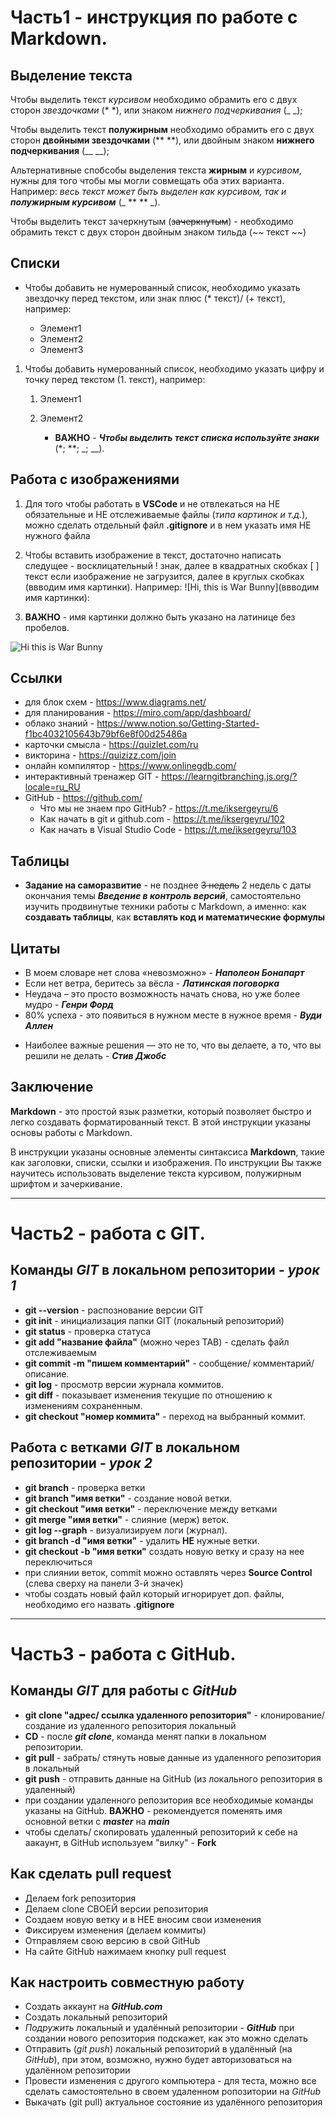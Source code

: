 # Часть1 - инструкция по работе с Markdown.

## Выделение текста

Чтобы выделить текст *курсивом* необходимо обрамить его с двух сторон *звездочками* (* *), или знаком _нижнего подчеркивания_ (_ _);

Чтобы выделить текст **полужирным** необходимо обрамить его с двух сторон **двойными звездочками** (** **), или двойным знаком __нижнего подчеркивания__ (__ __);

Альтернативные спобсобы выделения текста __жирным__ и *курсивом*, нужны для того чтобы мы могли совмещать оба этих варианта. Например: _весь текст может быть выделен как курсивом, так и **полужирным курсивом**_ (_ ** ** _).

Чтобы выделить текcт зачеркнутым (~~зачеркнутым~~) - необходимо обрамить текст с двух сторон двойным знаком тильда (~~ текст ~~)


## Списки

* Чтобы добавить не нумерованный список, необходимо указать звездочку перед текстом, или знак плюс (* текст)/ (+ текст), например:

    * Элемент1
    * Элемент2
    + Элемент3

1. Чтобы добавить нумерованный список, необходимо указать цифру и точку перед текстом (1. текст), например:

    1. Элемент1
    2. Элемент2

        + __ВАЖНО__ - **_Чтобы выделить текст списка используйте знаки_** (*; **; _; __).


## Работа с изображениями

1. Для того чтобы работать в __VSCode__ и не отвлекаться на НЕ обязательные и НЕ отслеживаемые файлы (*типа картинок и т.д.*), можно сделать отдельный файл __.gitignore__ и в нем указать имя НЕ нужного файла

2. Чтобы вставить изображение в текст, достаточно написать следущее - восклицательный ! знак, далее в квадратных скобках [ ] текст если изображение не загрузится, далее в круглых скобках (ввводим имя картинки). Например: ![Hi, this is War Bunny](ввводим имя картинки):

3. __ВАЖНО__ - имя картинки должно быть указано на латинице без пробелов.   

![Hi this is War Bunny](warbunny.jpg)


## Ссылки

+ для блок схем - https://www.diagrams.net/
+ для планирования - https://miro.com/app/dashboard/
+ облако знаний - https://www.notion.so/Getting-Started-f1bc4032105643b79bf6e8f00d25486a
+ карточки смысла - https://quizlet.com/ru
+ викторина - https://quizizz.com/join
+ онлайн компилятор - https://www.onlinegdb.com/
+ интерактивный тренажер GIT - https://learngitbranching.js.org/?locale=ru_RU
+ GitHub - https://github.com/
	+ Что мы не знаем про GitHub? - https://t.me/iksergeyru/6
	+ Как начать в git и github.com - https://t.me/iksergeyru/102
	+ Как начать в Visual Studio Code - https://t.me/iksergeyru/103


## Таблицы

+ __Задание на саморазвитие__ - не позднее ~~3 недель~~ 2 недель с даты окончания темы _**Введение в контроль версий**_, самостоятельно изучить продвинутые техники работы с Markdown, а именно: как __создавать таблицы__, как __вставлять код и математические формулы__


## Цитаты

+ В моем словаре нет слова «невозможно» - *__Наполеон Бонапарт__*
+ Если нет ветра, беритесь за вёсла - *__Латинская поговорка__*
+ Неудача – это просто возможность начать снова, но уже более мудро - *__Генри Форд__*
+ 80% успеха - это появиться в нужном месте в нужное время - *__Вуди Аллен__*
* Наиболее важные решения — это не то, что вы делаете, а то, что вы решили не делать - *__Стив Джобс__*


## Заключение

__Markdown__ - это простой язык разметки, который позволяет быстро и легко создавать форматированный текст. В этой инструкции указаны основы работы с Markdown.

В инструкции указаны основные элементы синтаксиса __Markdown__, такие как заголовки, списки, ссылки и изображения. По инструкции Вы также научитесь использовать выделение текста курсивом, полужирным шрифтом и зачеркивание.

___
# Часть2 - работа с GIT.

## Команды __*GIT*__ в локальном репозитории - *урок 1*

* __git --version__ - распознование версии GIT
* __git init__ - инициализация папки GIT (локальный репозиторий)
* __git status__ - проверка статуса
* __git add "название файла"__ (можно через TAB) - сделать файл отслеживаемым
* __git commit -m "пишем комментарий"__ - сообщение/ комментарий/ описание.
* __git log__ - просмотр версии журнала коммитов.
* __git diff__ - показывает изменения текущие по отношению к изменениям сохраненным.
* __git checkout "номер коммита"__ - переход на выбранный коммит.


## Работа с ветками __*GIT*__ в локальном репозитории - *урок 2*

* **git branch** - проверка ветки
* **git branch "имя ветки"** - создание новой ветки.
* **git checkout "имя ветки"** - переключение между ветками
* **git merge "имя ветки"** - слияние (мерж) веток.
* **git log --graph** - визуализируем логи (журнал).
* **git branch -d "имя ветки"** - удалить **НЕ** нужные ветки.
* **git checkout -b "имя ветки"** создать новую ветку и сразу на нее переключиться
* при слиянии веток, commit можно оставлять через **Source Control** (слева сверху на панели 3-й значек)
* чтобы создать новый файл который игнорирует доп. файлы, необходимо его назвать **.gitignore**

___
# Часть3 - работа с GitHub.

## Команды __*GIT*__ для работы с __*GitHub*__

+ __git clone "адрес/ ссылка удаленного репозитория"__ - клонирование/ создание из удаленного репозитория локальный
+ __CD__ - после *__git clone__*, команда менят папки в локальном репозитории.
+ __git pull__ - забрать/ стянуть новые данные из удаленного репозитория в локальный
+ __git push__ - отправить данные на GitHub (из локального репозитория в удаленный)
+ при создании удаленного репозитория все необходимые команды указаны на GitHub. __ВАЖНО__ - рекомендуется поменять имя основной ветки с *__master__* на *__main__*
+ чтобы сделать/ скопировать удаленный репозиторий к себе на аакаунт, в GitHub используем "вилку" - __Fork__    


## Как сделать __pull request__

+ Делаем fork репозитория
+ Делаем clone СВОЕЙ версии репозитория
+ Создаем новую ветку и в НЕЕ вносим свои изменения
+ Фиксируем изменения (делаем коммиты)
+ Отправляем свою версию в свой GitHub
+ На сайте GitHub нажимаем кнопку pull request


## Как настроить совместную работу

+ Создать аккаунт на *__GitHub.com__* 
+ Создать локальный репозиторий
+ *Подружить* локальный и удалённый репозитории - *__GitHub__* при создании нового репозитория подскажет, как это можно сделать
+ Отправить (*git push*) локальный репозиторий в удалённый (на *GitHub*), при этом, возможно, нужно будет авторизоваться на удалённом репозитории
+ Провести изменения с другого компьютера - для теста, можно все сделать самостоятельно в своем удаленном ропозитории на *GitHub*
+ Выкачать (git pull) актуальное состояние из удалённого репозитория

